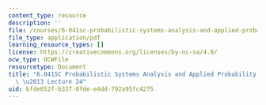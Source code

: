 ```yaml
---
content_type: resource
description: ''
file: /courses/6-041sc-probabilistic-systems-analysis-and-applied-probability-fall-2013/bfde652fb3370fdee4dd792a95fc4275_MIT6_041SCF13_lec24_300k.mp4.pdf
file_type: application/pdf
learning_resource_types: []
license: https://creativecommons.org/licenses/by-nc-sa/4.0/
ocw_type: OCWFile
resourcetype: Document
title: "6.041SC Probabilistic Systems Analysis and Applied Probability, Fall 2013Transcript\
  \ \u2013 Lecture 24"
uid: bfde652f-b337-0fde-e4dd-792a95fc4275
---
```

